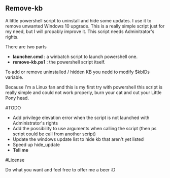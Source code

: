 Remove-kb
---------

 A little powershell script to uninstall and hide some updates. I use it to
 remove unwanted Windows 10 upgrade. This is a really simple script just for 
 my need, but I will propably improve it. This script needs Adminitrator's rights.

 There are two parts
  
  * **launcher.cmd** : a winbatch script to launch powershell one.
  * **remove-kb.ps1** : the powershell script itself.
  
  To add or remove uninstalled / hidden KB you nedd to modify $kbIDs 
  variable.

  Because I'm a Linux fan and this is my first try with powershell
  this script is really simple and could not work properly, burn your cat
  and cut your Little Pony head.  

#TODO

 * Add privilege elevation error when the script is not launched with Administrator's rights
 * Add the possibility to use arguments when calling the script (then ps script could be call from
 another script)
 * Update the windows update list to hide kb that aren't yet listed
 * Speed up hide_update 
 * **Tell me**

#License

Do what you want and feel free to offer me a beer :D
